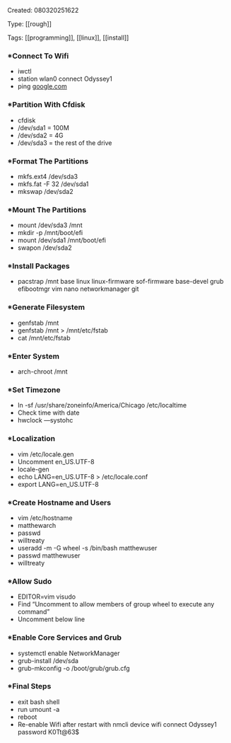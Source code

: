 Created: 080320251622

Type: [[rough]]

Tags: [[programming]], [[linux]], [[install]]

### \*Connect To Wifi

- iwctl
- station wlan0 connect Odyssey1
- ping [google.com](http://google.com)

### \*Partition With Cfdisk

- cfdisk
- /dev/sda1 = 100M
- /dev/sda2 = 4G
- /dev/sda3 = the rest of the drive

### \*Format The Partitions

- mkfs.ext4 /dev/sda3
- mkfs.fat -F 32 /dev/sda1
- mkswap /dev/sda2

### \*Mount The Partitions

- mount /dev/sda3 /mnt
- mkdir -p /mnt/boot/efi
- mount /dev/sda1 /mnt/boot/efi
- swapon /dev/sda2

### \*Install Packages

- pacstrap /mnt base linux linux-firmware sof-firmware base-devel grub efibootmgr vim nano networkmanager git

### \*Generate Filesystem

- genfstab /mnt
- genfstab /mnt > /mnt/etc/fstab
- cat /mnt/etc/fstab

### \*Enter System

- arch-chroot /mnt

### \*Set Timezone

- ln -sf /usr/share/zoneinfo/America/Chicago /etc/localtime
- Check time with date
- hwclock —systohc

### \*Localization

- vim /etc/locale.gen
- Uncomment en_US.UTF-8
- locale-gen
- echo LANG=en_US.UTF-8 > /etc/locale.conf
- export LANG=en_US.UTF-8

### \*Create Hostname and Users

- vim /etc/hostname
- matthewarch
- passwd
- willtreaty
- useradd -m -G wheel -s /bin/bash matthewuser
- passwd matthewuser
- willtreaty

### \*Allow Sudo

- EDITOR=vim visudo
- Find “Uncomment to allow members of group wheel to execute any command”
- Uncomment below line

### \*Enable Core Services and Grub

- systemctl enable NetworkManager
- grub-install /dev/sda
- grub-mkconfig -o /boot/grub/grub.cfg

### \*Final Steps

- exit bash shell
- run umount -a
- reboot
- Re-enable Wifi after restart with nmcli device wifi connect Odyssey1 password K0Tt@63$
